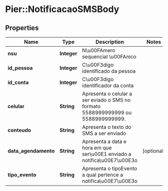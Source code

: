 # Pier::NotificacaoSMSBody

## Properties
Name | Type | Description | Notes
------------ | ------------- | ------------- | -------------
**nsu** | **Integer** | N\u00FAmero sequencial \u00FAnico | 
**id_pessoa** | **Integer** | C\u00F3digo identificado da pessoa | 
**id_conta** | **Integer** | C\u00F3digo identificador da conta | 
**celular** | **String** | Apresenta o celular a ser eviado o SMS no formato 5588999999999 ou 5588999999999. | 
**conteudo** | **String** | Apresenta o texto do SMS a ser enviado | 
**data_agendamento** | **String** | Apresenta a data e hora em que ser\u00E1 enviado a notifica\u00E7\u00E3o | [optional] 
**tipo_evento** | **String** | Apresenta o tipoEvento a qual pertence a notifica\u00E7\u00E3o | 


